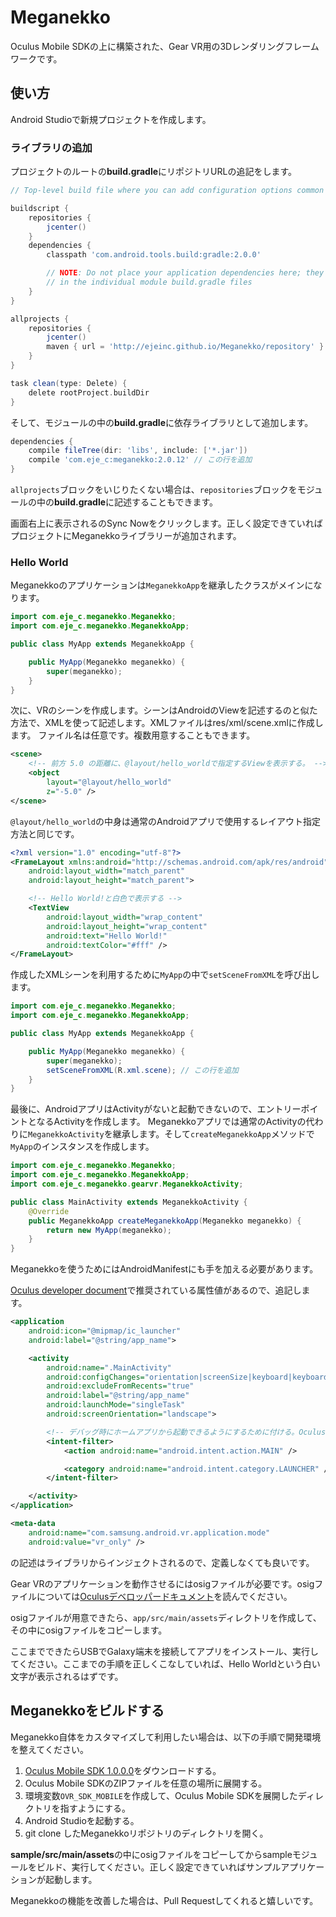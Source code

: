 # Meganekko

Oculus Mobile SDKの上に構築された、Gear VR用の3Dレンダリングフレームワークです。

## 使い方

Android Studioで新規プロジェクトを作成します。

### ライブラリの追加

プロジェクトのルートの**build.gradle**にリポジトリURLの追記をします。

```gradle
// Top-level build file where you can add configuration options common to all sub-projects/modules.

buildscript {
    repositories {
        jcenter()
    }
    dependencies {
        classpath 'com.android.tools.build:gradle:2.0.0'

        // NOTE: Do not place your application dependencies here; they belong
        // in the individual module build.gradle files
    }
}

allprojects {
    repositories {
        jcenter()
        maven { url = 'http://ejeinc.github.io/Meganekko/repository' } // この行を追加
    }
}

task clean(type: Delete) {
    delete rootProject.buildDir
}
```

そして、モジュールの中の**build.gradle**に依存ライブラリとして追加します。

```gradle
dependencies {
    compile fileTree(dir: 'libs', include: ['*.jar'])
    compile 'com.eje_c:meganekko:2.0.12' // この行を追加
}
```

`allprojects`ブロックをいじりたくない場合は、`repositories`ブロックをモジュールの中の**build.gradle**に記述することもできます。

画面右上に表示されるのSync Nowをクリックします。正しく設定できていればプロジェクトにMeganekkoライブラリーが追加されます。

### Hello World

Meganekkoのアプリケーションは`MeganekkoApp`を継承したクラスがメインになります。

```java
import com.eje_c.meganekko.Meganekko;
import com.eje_c.meganekko.MeganekkoApp;

public class MyApp extends MeganekkoApp {

    public MyApp(Meganekko meganekko) {
        super(meganekko);
    }
}
```

次に、VRのシーンを作成します。シーンはAndroidのViewを記述するのと似た方法で、XMLを使って記述します。XMLファイルはres/xml/scene.xmlに作成します。
ファイル名は任意です。複数用意することもできます。

```xml:res/xml/scene.xml
<scene>
    <!-- 前方 5.0 の距離に、@layout/hello_worldで指定するViewを表示する。 -->
    <object
        layout="@layout/hello_world"
        z="-5.0" />
</scene>
```

`@layout/hello_world`の中身は通常のAndroidアプリで使用するレイアウト指定方法と同じです。

```xml
<?xml version="1.0" encoding="utf-8"?>
<FrameLayout xmlns:android="http://schemas.android.com/apk/res/android"
    android:layout_width="match_parent"
    android:layout_height="match_parent">

    <!-- Hello World!と白色で表示する -->
    <TextView
        android:layout_width="wrap_content"
        android:layout_height="wrap_content"
        android:text="Hello World!"
        android:textColor="#fff" />
</FrameLayout>
```

作成したXMLシーンを利用するために`MyApp`の中で`setSceneFromXML`を呼び出します。

```java
import com.eje_c.meganekko.Meganekko;
import com.eje_c.meganekko.MeganekkoApp;

public class MyApp extends MeganekkoApp {

    public MyApp(Meganekko meganekko) {
        super(meganekko);
        setSceneFromXML(R.xml.scene); // この行を追加
    }
}
```

最後に、AndroidアプリはActivityがないと起動できないので、エントリーポイントとなるActivityを作成します。
Meganekkoアプリでは通常のActivityの代わりに`MeganekkoActivity`を継承します。そして`createMeganekkoApp`メソッドで`MyApp`のインスタンスを作成します。

```java
import com.eje_c.meganekko.Meganekko;
import com.eje_c.meganekko.MeganekkoApp;
import com.eje_c.meganekko.gearvr.MeganekkoActivity;

public class MainActivity extends MeganekkoActivity {
    @Override
    public MeganekkoApp createMeganekkoApp(Meganekko meganekko) {
        return new MyApp(meganekko);
    }
}
```

Meganekkoを使うためにはAndroidManifestにも手を加える必要があります。

[Oculus developer document](https://developer.oculus.com/documentation/mobilesdk/latest/concepts/mobile-new-apps-intro/#mobile-native-manifest)で推奨されている属性値があるので、追記します。

```xml
<application
    android:icon="@mipmap/ic_launcher"
    android:label="@string/app_name">

    <activity
        android:name=".MainActivity"
        android:configChanges="orientation|screenSize|keyboard|keyboardHidden"
        android:excludeFromRecents="true"
        android:label="@string/app_name"
        android:launchMode="singleTask"
        android:screenOrientation="landscape">

        <!-- デバッグ時にホームアプリから起動できるようにするために付ける。Oculusストアへリリースする場合は削除する。 -->
        <intent-filter>
            <action android:name="android.intent.action.MAIN" />

            <category android:name="android.intent.category.LAUNCHER" />
        </intent-filter>

    </activity>
</application>
```

```xml
<meta-data
    android:name="com.samsung.android.vr.application.mode"
    android:value="vr_only" />
```

の記述はライブラリからインジェクトされるので、定義しなくても良いです。

Gear VRのアプリケーションを動作させるにはosigファイルが必要です。osigファイルについては[Oculusデベロッパードキュメント](https://developer.oculus.com/osig/)を読んでください。

osigファイルが用意できたら、`app/src/main/assets`ディレクトリを作成して、その中にosigファイルをコピーします。

ここまでできたらUSBでGalaxy端末を接続してアプリをインストール、実行してください。ここまでの手順を正しくこなしていれば、Hello Worldという白い文字が表示されるはずです。

## Meganekkoをビルドする

Meganekko自体をカスタマイズして利用したい場合は、以下の手順で開発環境を整えてください。

1. [Oculus Mobile SDK 1.0.0.0](https://developer.oculus.com/downloads/)をダウンロードする。
2. Oculus Mobile SDKのZIPファイルを任意の場所に展開する。
3. 環境変数`OVR_SDK_MOBILE`を作成して、Oculus Mobile SDKを展開したディレクトリを指すようにする。
4. Android Studioを起動する。
5. git clone したMeganekkoリポジトリのディレクトリを開く。

**sample/src/main/assets**の中にosigファイルをコピーしてからsampleモジュールをビルド、実行してください。正しく設定できていればサンプルアプリケーションが起動します。

Meganekkoの機能を改善した場合は、Pull Requestしてくれると嬉しいです。
